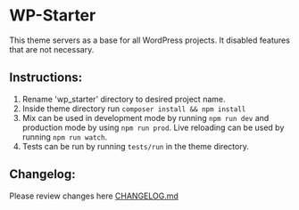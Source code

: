# WP-Starter

This theme servers as a base for all WordPress projects. It disabled features that are not necessary.

## Instructions:

1. Rename 'wp_starter' directory to desired project name.
2. Inside theme directory run `composer install && npm install`
2. Mix can be used in development mode by running `npm run dev` and production mode by using `npm run prod`. Live reloading can be used by running `npm run watch`.
3. Tests can be run by running `tests/run` in the theme directory.

## Changelog:

Please review changes here [CHANGELOG.md](CHANGELOG.md)
